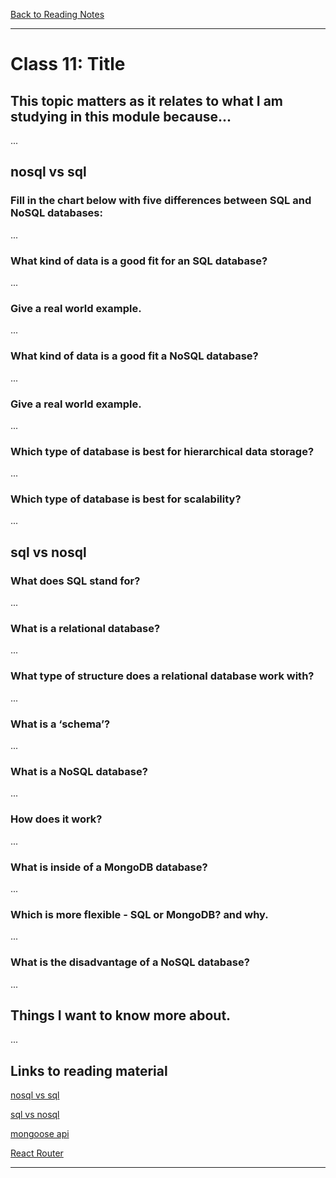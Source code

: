 [Back to Reading Notes](./README.md)

---

# Class 11: Title

## This topic matters as it relates to what I am studying in this module because...

...

## nosql vs sql

### Fill in the chart below with five differences between SQL and NoSQL databases:

...

### What kind of data is a good fit for an SQL database?

...

### Give a real world example.

...

### What kind of data is a good fit a NoSQL database?

...

### Give a real world example.

...

### Which type of database is best for hierarchical data storage?

...

### Which type of database is best for scalability?

...

## sql vs nosql

### What does SQL stand for?

...

### What is a relational database?

...

### What type of structure does a relational database work with?

...

### What is a ‘schema’?

...

### What is a NoSQL database?

...

### How does it work?

...

### What is inside of a MongoDB database?

...

### Which is more flexible - SQL or MongoDB? and why.

...

### What is the disadvantage of a NoSQL database?

...

## Things I want to know more about.

...

## Links to reading material

[nosql vs sql](https://www.thegeekstuff.com/2014/01/sql-vs-nosql-db/?utm_source=tuicool)

[sql vs nosql](https://www.youtube.com/watch?v=ZS_kXvOeQ5Y)

[mongoose api](https://mongoosejs.com/docs/api.html#Model)

[React Router](https://reactrouter.com/en/6.8.1/router-components/browser-router)

---
